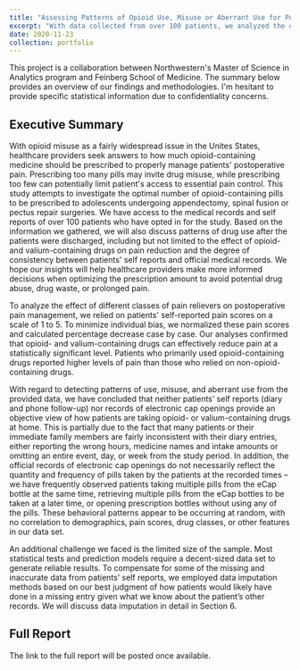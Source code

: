 ```yaml
---
title: "Assessing Patterns of Opioid Use, Misuse or Aberrant Use for Postoperative Pain"
excerpt: "With data collected from over 100 patients, we analyzed the quantity and frequency at which opioid- or valium-containing drugs were taken based on patients' verbal and written reports, electronic cap openings, and official medical records."
date: 2020-11-23
collection: portfolio
---
```


This project is a collaboration between Northwestern's Master of Science in Analytics program and Feinberg School of Medicine. The summary below provides an overview of our findings and methodologies. I'm hesitant to provide specific statistical information due to confidentiality concerns.

Executive Summary
-----------------

With opioid misuse as a fairly widespread issue in the Unites States, healthcare providers seek answers to how much opioid-containing medicine should be prescribed to properly manage patients' postoperative pain. Prescribing too many pills may invite drug misuse, while prescribing too few can potentially limit patient's access to essential pain control. This study attempts to investigate the optimal number of opioid-containing pills to be prescribed to adolescents undergoing appendectomy, spinal fusion or pectus repair surgeries. We have access to the medical records and self reports of over 100 patients who have opted in for the study. Based on the information we gathered, we will also discuss patterns of drug use after the patients were discharged, including but not limited to the effect of opioid- and valium-containing drugs on pain reduction and the degree of consistency between patients' self reports and official medical records. We hope our insights will help healthcare providers make more informed decisions when optimizing the prescription amount to avoid potential drug abuse, drug waste, or prolonged pain.

To analyze the effect of different classes of pain relievers on postoperative pain management, we relied on patients' self-reported pain scores on a scale of 1 to 5. To minimize individual bias, we normalized these pain scores and calculated percentage decrease case by case. Our analyses confirmed that opioid- and valium-containing drugs can effectively reduce pain at a statistically significant level. Patients who primarily used opioid-containing drugs reported higher levels of pain than those who relied on non-opioid-containing drugs. 

With regard to detecting patterns of use, misuse, and aberrant use from the provided data, we have concluded that neither patients’ self reports (diary and phone follow-up) nor records of electronic cap openings provide an objective view of how patients are taking opioid- or valium-containing drugs at home. This is partially due to the fact that many patients or their immediate family members are fairly inconsistent with their diary entries, either reporting the wrong hours, medicine names and intake amounts or omitting an entire event, day, or week from the study period. In addition, the official records of electronic cap openings do not necessarily reflect the quantity and frequency of pills taken by the patients at the recorded times &ndash; we have frequently observed patients taking multiple pills from the eCap bottle at the same time, retrieving multiple pills from the eCap bottles to be taken at a later time, or opening prescription bottles without using any of the pills. These behavioral patterns appear to be occurring at random, with no correlation to demographics, pain scores, drug classes, or other features in our data set.

An additional challenge we faced is the limited size of the sample. Most statistical tests and prediction models require a decent-sized data set to generate reliable results. To compensate for some of the missing and inaccurate data from patients’ self reports, we employed data imputation methods based on our best judgment of how patients would likely have done in a missing entry given what we know about the patient’s other records. We will discuss data imputation in detail in Section 6.

Full Report
---

The link to the full report will be posted once available.
